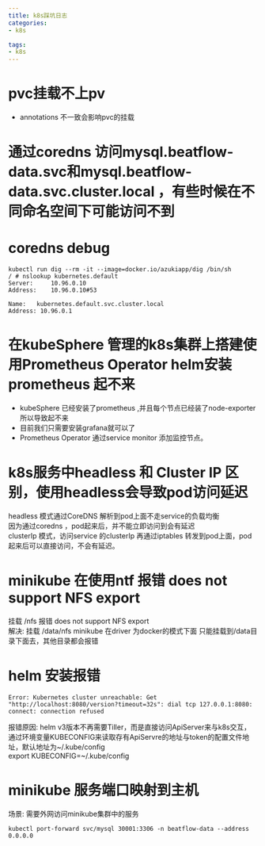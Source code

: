 ```yaml
---
title: k8s踩坑日志
categories:
- k8s

tags:
- k8s
---
```


# pvc挂载不上pv
* annotations 不一致会影响pvc的挂载

# 通过coredns 访问mysql.beatflow-data.svc和mysql.beatflow-data.svc.cluster.local ，有些时候在不同命名空间下可能访问不到

# coredns debug
```
kubectl run dig --rm -it --image=docker.io/azukiapp/dig /bin/sh
/ # nslookup kubernetes.default
Server:		10.96.0.10
Address:	10.96.0.10#53

Name:	kubernetes.default.svc.cluster.local
Address: 10.96.0.1
```

# 在kubeSphere 管理的k8s集群上搭建使用Prometheus Operator helm安装prometheus 起不来
* kubeSphere 已经安装了prometheus ,并且每个节点已经装了node-exporter所以导致起不来
* 目前我们只需要安装grafana就可以了
* Prometheus Operator 通过service monitor 添加监控节点。

# k8s服务中headless 和 Cluster IP 区别，使用headless会导致pod访问延迟
headless 模式通过CoreDNS 解析到pod上面不走service的负载均衡  
因为通过coredns ，pod起来后，并不能立即访问到会有延迟  
clusterIp 模式，访问service 的clusterIp 再通过iptables 转发到pod上面，pod起来后可以直接访问，不会有延迟。  

# minikube 在使用ntf 报错  does not support NFS export 
挂载 /nfs 报错 does not support NFS export  
解决: 挂载 /data/nfs
minikube 在driver 为docker的模式下面 只能挂载到/data目录下面去，其他目录都会报错


# helm 安装报错
```
Error: Kubernetes cluster unreachable: Get "http://localhost:8080/version?timeout=32s": dial tcp 127.0.0.1:8080: connect: connection refused
```
报错原因: helm v3版本不再需要Tiller，而是直接访问ApiServer来与k8s交互，通过环境变量KUBECONFIG来读取存有ApiServre的地址与token的配置文件地址，默认地址为~/.kube/config  
export KUBECONFIG=~/.kube/config  


# minikube 服务端口映射到主机
场景: 需要外网访问minikube集群中的服务  
```
kubectl port-forward svc/mysql 30001:3306 -n beatflow-data --address 0.0.0.0
```